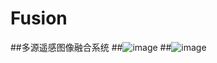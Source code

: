 # Fusion
##多源遥感图像融合系统
##![image](https://github.com/ParadeTo/Fusion/img/Main.png)
##![image](https://github.com/ParadeTo/Fusion/img/2.png)
